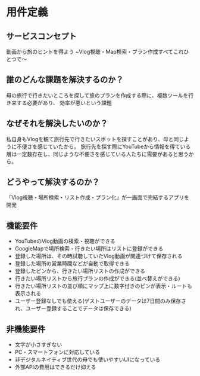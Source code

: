 # 用件定義
## サービスコンセプト
動画から旅のヒントを得よう
~Vlog視聴・Map検索・プラン作成すべてこれひとつで〜

## 誰のどんな課題を解決するのか？
母の旅行で行きたいところを探して旅のプランを作成する際に、複数ツールを行き来する必要があり、  効率が悪いという課題

## なぜそれを解決したいのか？
私自身もVlogを観て旅行先で行きたいスポットを探すことがあり、母と同じように不便さを感じていたから。  旅行先を探す際にYouTubeから情報を得ている層は一定数存在し、同じような不便さを感じている人たちに需要があると思うから。

## どうやって解決するのか？
「Vlog視聴・場所検索・リスト作成・プラン化」が一画面で完結するアプリを開発

## 機能要件
- YouTubeのVlog動画の検索・視聴ができる
- GoogleMapで場所検索・行きたい場所はリストに登録ができる
- 登録した場所は、その時試聴していたVlog動画が関連づけて保存される
- 登録した場所の営業時間などが自動で取得できる
- 登録したピンから、行きたい場所リストの作成ができる
- 行きたい場所リストから旅行プランの作成ができる(並べ替えができる)
- 行きたい場所リストの並び順にマップ上に数字付きのピンが表示・ルートも表示される
- ユーザー登録なしでも使える(ゲストユーザーのデータは7日間のみ保存され、ユーザー登録することでデータは保存できる)

## 非機能要件
- 文字が小さすぎない
- PC・スマートフォンに対応している
- 非デジタルネイティブ世代の母でも使いやすいUIになっている
- 外部APIの費用はできるだけ抑える